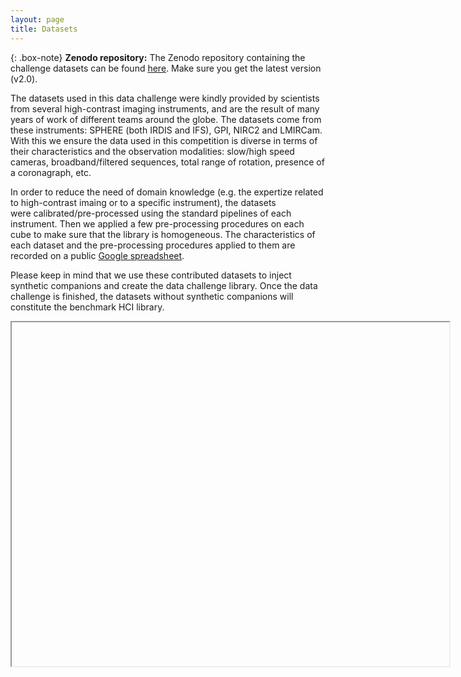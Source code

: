 ```yaml
---
layout: page
title: Datasets
---
```


{: .box-note}
**Zenodo repository:** The Zenodo repository containing the challenge datasets can be found [here](https://zenodo.org/record/3361544). Make sure you get the latest version (v2.0). 

The datasets used in this data challenge were kindly provided by scientists from several high-contrast imaging instruments, and are the result of many years of work of different teams around the globe. The datasets come from these instruments: SPHERE (both IRDIS and IFS), GPI, NIRC2 and LMIRCam. With this we ensure the data used in this competition is diverse in terms of their characteristics and the observation modalities: slow/high speed cameras, broadband/filtered sequences, total range of rotation, presence of a coronagraph, etc. 

In order to reduce the need of domain knowledge (e.g. the expertize related to high-contrast imaing or to a specific instrument), the datasets were calibrated/pre-processed using the standard pipelines of each instrument. Then we applied a few pre-processing procedures on each cube to make sure that the library is homogeneous. The characteristics of each dataset and the pre-processing procedures applied to them are recorded on a public [Google spreadsheet](https://docs.google.com/spreadsheets/d/1Zx7tTGNBMhCXpAa5KIoufdvMrxtjfA3q2gX03APMkaM/edit?usp=sharing). 

Please keep in mind that we use these contributed datasets to inject synthetic companions and create the data challenge library. Once the data challenge is finished, the datasets without synthetic companions will constitute the benchmark HCI library.

<iframe width="700" height="550" src="https://docs.google.com/spreadsheets/d/e/2PACX-1vRtS1LYA97Rbv27P9T3bD3ctrS0-cxhJ9n2CT_qEIZZ-6bvwzx7u7OSaH5o9fdWIKNDnXa99b0vjalw/pubhtml?widget=true&headers=false></iframe>

For the sub-challenge on ADI post-processing, each dataset will be composed of:
 * ``instrument_cube_id.fits`` (3d array),
 * ``instrument_pa_id.fits`` (1d array, vector of parallactic angles),
 * ``instrument_pxscale_id.fits`` (float value, the pixel scale value in arc/px),
 * ``instrument_psf_id.fits`` (2d array, the associated PSF template), 
 
where ``id`` is a positive integer and instrument is one of the following: ``nirc2``, ``lmircam`` or ``sphere_irdis``. For the second sub-challenge, on spectrally dispersed data (instruments: ``sphere_ifs`` or ``gpi``), a 4D cube will be provided along with a vector of wavelengths (``instrument_wls_id.fits``). 

The cubes will be cropped to focus on the innermost 20 lambda/D. The challenge files are saved as [FITS](https://en.wikipedia.org/wiki/FITS) files, a format with long tradition in astronomy. FITS files can be easily opened in any programming language or environment (Python, Matlab, IDL, R, C, etc). The most convenient software for quick visualization of the cubes is the SAOImageDS9 viewer which can be downloaded [here](http://ds9.si.edu/site/Download.html). If you are into Python and you use Jupyterlab, then consider using the [HCIplot](https://github.com/carlgogo/hciplot/) open source library for visualizing the cubes. 

It is mandatory that the submitted datasets remain *secret* for the duration of the challenge. After the data challenge is finished, the contributed datasets (without injected companions) will constitute the **HCI benchmark library** that will be made available for the community. This benchmark library will be stored on Zenodo, ensuring the long term preservation of data, and will serve the next generation of researchers who will be able to re-use the benchmark datasets for quick validation of novel algorithms.


